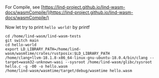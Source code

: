 For Compile, see [https://lind-project.github.io/lind-wasm-docs/wasmCompile/](https://lind-project.github.io/lind-wasm-docs/wasmCompile/)

Now let try to print `hello world!` by printf

```
cd /home/lind-wasm/lind-wasm-tests
git switch main
cd hello-world
export LD_LIBRARY_PATH=/home/lind-wasm/wasmtime/crates/rustposix:$LD_LIBRARY_PATH
/home/clang+llvm-18.1.8-x86_64-linux-gnu-ubuntu-18.0.4/bin/clang --target=wasm32-unknown-wasi --sysroot /home/lind-wasm/glibc/sysroot hello.c -g -O0 -o hello.wasm
/home/lind-wasm/wasmtime/target/debug/wasmtime hello.wasm
```
